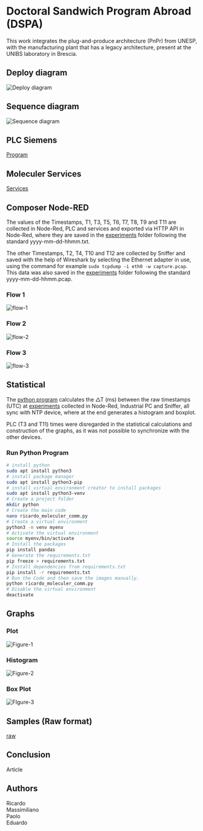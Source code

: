 # Doctoral Sandwich Program Abroad (DSPA)  

This work integrates the plug-and-produce architecture (PnPr) from UNESP, with the manufacturing plant that has a legacy architecture, present at the UNIBS laboratory in Brescia.  

 
## Deploy diagram
![Deploy diagram](diagrams/deploy/deploy-diagram.svg)

## Sequence diagram
![Sequence diagram](diagrams/sequence/sequence-diagram.svg)

## PLC Siemens 
[Program](./siemens/program.txt)

## Moleculer Services
[Services](./services/)

## Composer Node-RED  

The values ​​of the Timestamps, T1, T3, T5, T6, T7, T8, T9 and T11 are collected in Node-Red, PLC and services and exported via HTTP API in Node-Red, where they are saved in the [experiments](./experiments/) folder following the standard yyyy-mm-dd-hhmm.txt.  

The other Timestamps, T2, T4, T10 and T12 are collected by Sniffer and saved with the help of Wireshark by selecting the Ethernet adapter in use, using the command for example `sudo tcpdump -i eth0 -w capture.pcap`. This data was also saved in the [experiments](./experiments/) folder following the standard yyyy-mm-dd-hhmm.pcap.  

### Flow 1  

![flow-1](./node-red/flow-1.png)  

### Flow 2  

![flow-2](./node-red/flow-2.png)  

### Flow 3  

![flow-3](./node-red/flow-3.png)  





## Statistical  

The [python program](./python/ricardo_moleculer_comm.py) calculates the △T (ms) between the raw timestamps (UTC) at [experiments](./experiments/)  collected in Node-Red, Industrial PC and Sniffer, all sync with NTP device, where at the end generates a histogram and boxplot.  

PLC (T3 and T11) times were disregarded in the statistical calculations and construction of the graphs, as it was not possible to synchronize with the other devices. 

### Run Python Program  

```bash
# install python
sudo apt install python3
# install package manager
sudo apt install python3-pip
# install virtual environment creator to install packages
sudo apt install python3-venv
# Create a project folder
mkdir python
# Create the main code
nano ricardo_moleculer_comm.py
# Create a virtual environment
python3 -m venv myenv
# Activate the virtual environment 
source myenv/bin/activate
# Install the packages
pip install pandas
# Generate the requirements.txt
pip freeze > requirements.txt
# Install dependencies from requirements.txt
pip install -r requirements.txt
# Run the Code and then save the images manually.
python ricardo_moleculer_comm.py
# Disable the virtual environment
deactivate
```
 
## Graphs  

### Plot  

![Figure-1](./experiments/2024-07-31/2024-07-31-09-27-Figure-1.svg)  

### Histogram  

![Figure-2](./experiments/2024-07-31/2024-07-31-09-27-Figure-2.svg)  

### Box Plot  

![FIgure-3](./experiments/2024-07-31/2024-07-31-09-27-Figure-3.svg)  

## Samples (Raw format)  

[raw](./experiments/2024-07-31/2024-07-31-09-27.xlsx)  

## Conclusion  

Article  

## Authors  

Ricardo  
Massimiliano  
Paolo  
Eduardo  





